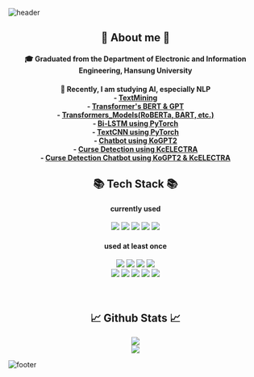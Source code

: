 ![header](https://capsule-render.vercel.app/api?type=waving&color=0:FF00FF,100:00FFFF&height=200&section=header&text=SeongJu's%20Profile&fontSize=65&fontColor=FFFFFF&fontAlignY=40)
<div align="center">
    <h2> 💬 About me 💬 </h2>
    <h4>🎓 Graduated from the Department of Electronic and Information Engineering, Hansung University</h4>
    <h4>📖 Recently, I am studying AI, especially NLP <br>
        - <a href="https://github.com/CaFeCoKe/TextMining">TextMining</a> <br>
        - <a href="https://github.com/CaFeCoKe/NLP_BERT_GPT">Transformer's BERT & GPT</a> <br>
        - <a href="https://github.com/CaFeCoKe/Transformers_Models">Transformers_Models(RoBERTa, BART, etc.)</a> <br>
        - <a href="https://github.com/CaFeCoKe/Sat_english">Bi-LSTM using PyTorch</a> <br>
        - <a href="https://github.com/CaFeCoKe/Petitions_Classification">TextCNN using PyTorch</a> <br>
        - <a href="https://github.com/CaFeCoKe/KoGPT2_Chatbot">Chatbot using KoGPT2</a> <br>
        - <a href="https://github.com/CaFeCoKe/Curse-words_Detection">Curse Detection using KcELECTRA</a> <br>
        - <a href="https://github.com/CaFeCoKe/Curse_Detection_Chatbot">Curse Detection Chatbot using KoGPT2 & KcELECTRA</a>
    </h4>
    
</div>
<div align="center">
    <h2> 📚 Tech Stack 📚</h2>
    <h4>currently used</h4>
    <img src="https://img.shields.io/badge/Python-3766AB?style=for-the-badge&logo=Python&logoColor=white">
    <img src="https://img.shields.io/badge/PyTorch-EE4C2C?style=for-the-badge&logo=PyTorch&logoColor=white">
    <img src="https://img.shields.io/badge/scikitlearn-F7931E?style=for-the-badge&logo=scikitlearn&logoColor=white">
    <img src="https://img.shields.io/badge/pandas-150458?style=for-the-badge&logo=pandas&logoColor=white">
    <img src="https://img.shields.io/badge/numpy-013243?style=for-the-badge&logo=NumPy&logoColor=white">
    <br>
    <h4>used at least once</h4>
    <img src="https://img.shields.io/badge/TensorFlow-FF6F00?style=for-the-badge&logo=TensorFlow&logoColor=white">
    <img src="https://img.shields.io/badge/Keras-D00000?style=for-the-badge&logo=Keras&logoColor=white">
    <img src="https://img.shields.io/badge/Raspberry%20Pi-A22846?style=for-the-badge&logo=Raspberry%20Pi&logoColor=white">
    <img src="https://img.shields.io/badge/Firebase-FFCA28?style=for-the-badge&logo=Firebase&logoColor=white">
    <br>
    <img src="https://img.shields.io/badge/HTML-E34F26?style=for-the-badge&logo=HTML5&logoColor=white">
    <img src="https://img.shields.io/badge/JavaScript-F7DF1E?style=for-the-badge&logo=JavaScript&logoColor=white">
    <img src="https://img.shields.io/badge/PHP-777BB4?style=for-the-badge&logo=PHP&logoColor=white">
    <img src="https://img.shields.io/badge/CSS-1572B6?style=for-the-badge&logo=CSS3&logoColor=white">
    <img src="https://img.shields.io/badge/C-ABB9CC?style=for-the-badge&logo=C&logoColor=white">
</div>
<br><br>
<div align="center">
    <h2> 📈 Github Stats 📈</h2>
    <img src="https://github-readme-stats.vercel.app/api?username=CaFeCoKe&show_icons=true&hide=contribs&theme=buefy">
    <br>
    <img src="https://github-readme-stats.vercel.app/api/top-langs?username=CaFeCoKe&layout=compact&theme=buefy&card_width=445">
</div>

<!--
**CaFeCoKe/CaFeCoKe** is a ✨ _special_ ✨ repository because its `README.md` (this file) appears on your GitHub profile.

Here are some ideas to get you started:

- 👯 I’m looking to collaborate on ...
- 🤔 I’m looking for help with ...
- 💬 Ask me about ...
- 📫 How to reach me: ...
- 😄 Pronouns: ...
- ⚡ Fun fact: ...
-->

![footer](https://capsule-render.vercel.app/api?type=waving&color=0:FF00FF,100:00FFFF&height=200&section=footer)
